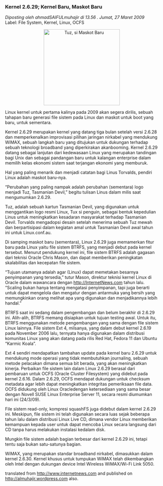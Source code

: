 ### **Kernel 2.6.29; Kernel Baru, Maskot Baru**
_Diposting oleh ahmadSAIFULmuhajir di 13.56 . Jumat, 27 Maret 2009_
<br>
Label: File System, Kernel, Linux, OCFS

<div align="center">
	<img src="./posts/2009-03-27-kernel-2629-kernel-baru-maskot-baru/tuz.png" height="250px" alt="Tuz, si Maskot Baru">
</div> 

Linux kernel untuk pertama kalinya pada 2009 akan segera dirilis, sebuah tahapan baru generasi file sistem pada Linux dan maskot untuk boot yang baru, untuk sementara. 

Kernel 2.6.29 merupakan kernel yang datang tiga bulan setelah versi 2.6.28 dan memperkenalkan improvisasi pilihan jaringan nirkabel yang mendukung WiMAX, sebuah langkah baru yang ditujukan untuk dukungan terhadap sebuah teknologi broadband yang diperkirakan akanbooming. Kernel 2.6.29 datang sebagai lanjutan dari kedewasaan Linux yang merupakan tandingan bagi Unix dan sebagai pandangan baru untuk kalangan enterprise dalam memilih kelas ekonomi sistem saat terjangan ekonomi yang memburuk.

Hal yang paling menarik dan menjadi catatan bagi Linus Torvalds, pendiri Linux adalah maskot baru-nya.

“Perubahan yang paling nampak adalah perubahan (sementara) logo menjadi Tuz, Tasmanian Devil,” begitu tulisan Linus dalam milis saat mengumumkan 2.6.29.

Tuz, adalah sebuah kartun Tasmanian Devil, yang digunakan untuk menggantikan logo resmi Linux, Tux si penguin, sebagai bentuk kepedulian Linus untuk meningkatkan kesadaran masyarakat terhadap Tasmanian Devil. Torvalds mengadopsi desain setelah menerima sebuah Tuz mewah dan berpartisipasi dalam kegiatan amal untuk Tasmanian Devil awal tahun ini untuk Linux.conf.au.

Di samping maskot baru (sementara), Linux 2.6.29 juga memamerkan fitur baru pada Linux yaitu file sistem BTRFS, yang menjadi debut pada kernel tersebut. Menurut pendukung kernel ini, file sistem BTRFS adalah gagasan dari teknisi Oracle Chris Mason, dan dapat memberikan peningkatan skalabilitas dan kecepatan file sistem.

“Tujuan utamanya adalah agar (Linux) dapat memetakan besarnya penyimpanan yang tersedia,” tutur Mason, direktur teknisi kernel Linux di Oracle dalam wawancara dengan <http://InternetNews.com> tahun lalu. “Scaling bukan hanya tentang mengatasi penyimpanan, tapi juga berarti untuk dapat mengelola dan mengatur dengan antarmuka yang bersih yang memungkinkan orang melihat apa yang digunakan dan menjadikannya lebih handal.”

BTRFS saat ini sedang dalam pengembangan dan belum berakhir di 2.6.29 ini. Alih-alih, BTRFS memang disiapkan untuk tujuan testing awal. Untuk itu, BTRFS menggunakan metode pengembangan yang sama dengan file sistem Linux lainnya. File sistem Ext 4, milsanya, yang dalam debut kernel 2.6.19 pada November 2006 lalu, ternyata hanya digunakan dalam distribusi komunitas Linux yang akan datang pada rilis Red Hat, Fedora 11 dan Ubuntu “Karmic Koala”.

Ext 4 sendiri mendapatkan tambahan update pada kernel baru 2.6.29 untuk mendukung mode operasi yang tidak membutuhkan journaling, sebuah metode pelacakan dimana semua bit berada, yang akan meningkatkan kinerja. Perbaikan file sistem lain dalam Linux 2.6.29 berasal dari pembaruan untuk OCFS (Oracle Cluster Filesystem) yang didebut pada kernel 2.6.16. Dalam 2.6.29, OCFS mendapat dukungan untuk checksum metadata agar lebih dapat meningkatkan integritas pemeriksaan file data. OCFS didukung oleh Linux Oracledengan ketersediaan yang sama besar dengan Novell SUSE Linux Enterprise Server 11, secara resmi diumumkan hari ini (24/3/09).

File sistem read-only, kompresi squashFS juga didebut dalam kernel 2.6.29 ini. Meskipun, file sistem ini telah digunakan secara luas sejak beberapa tahun lalu dalam distribusi Linux Live CD, dimana vendor Linux memberikan kemampuan kepada user untuk dapat mencoba Linux secara langsung dari CD tanpa harus melakukan instalasi kedalam disk.

Mungkin file sistem adalah bagian terbesar dari kernel 2.6.29 ini, tetapi tentu saja bukan satu-satunya bagian. 

WiMAX, yang merupakan standar broadband nirkabel, dimasukkan dalam kernel 2.6.30. Kernel khusus untuk tumpukan WiMAX telah dikembangkan oleh Intel dengan dukungan device Intel Wireless WiMAX/Wi-Fi Link 5050.

translated from <http://www.internetnews.com> and published on <http://almuhajir.wordpress.com> also.